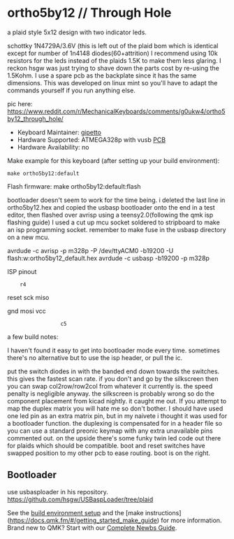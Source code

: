 # ortho5by12 // Through Hole

a plaid style 5x12 design with two indicator leds.

schottky 1N4729A/3.6V (this is left out of the plaid bom which is identical except for number of 1n4148 diodes(60+attrition)
I recommend using 10k resistors for the leds instead of the plaids 1.5K to make them less glaring. I reckon hsgw was just 
trying to shave down the parts cost by re-using the 1.5Kohm.
I use a spare pcb as the backplate since it has the same dimensions.
This was developed on linux mint so you'll have to adapt the commands yourself if you run anything else.

pic here: https://www.reddit.com/r/MechanicalKeyboards/comments/g0ukw4/ortho5by12_through_hole/

* Keyboard Maintainer: [gipetto](https://github.com/itsnoteasy)
* Hardware Supported: ATMEGA328p with vusb [PCB](https://github.com/itsnoteasy/misc/blob/master/ortho5by12.zip)
* Hardware Availability: no

Make example for this keyboard (after setting up your build environment):

    make ortho5by12:default

Flash firmware:
 make ortho5by12:default:flash

bootloader doesn't seem to work for the time being. i deleted the last line in ortho5by12.hex and copied the usbasp bootloader
 onto the end in a test editor, then flashed over avrisp using a teensy2.0(following the qmk isp flashing guide) 
I used a cut up mcu socket soldered to stripboard to make an isp programming socket. remember to make fuse in the usbasp 
directory on a new mcu. 

avrdude -c avrisp -p m328p -P /dev/ttyACM0 -b19200 -U flash:w:ortho5by12_default.hex
avrdude -c usbasp -b19200 -p m328p

ISP pinout

        r4

reset  sck   miso


gnd    mosi  vcc

                     c5

a few build notes:

I haven't found it easy to get into bootloader mode every time. sometimes there's no alternative but 
to use the isp header, or pull the ic.

put the switch diodes in with the banded end down towards the switches. this gives the fastest scan 
rate. if you don't and go by the silkscreen then you can swap col2row/row2col from whatever it currently is. 
the speed penalty is negligible anyway.
the silkscreen is probably wrong so do the component placement from kicad nightly. it caught me out.
If you attempt to map the duplex matrix you will hate me so don't bother. I should have used one led
pin as an extra matrix pin, but in my naivete i thought it was used for a bootloader function.
the duplexing is compensated for in a header file so you can use a standard preonic keymap with
any extra unavailable pins commented out. on the upside there's some funky twin led code out there 
for plaids which should be compatible.
boot and reset switches have swapped position to my other pcb to ease routing. boot is on the right.

## Bootloader
use usbasploader in his repository.
https://github.com/hsgw/USBaspLoader/tree/plaid


See the [build environment setup](https://docs.qmk.fm/#/getting_started_build_tools) and the [make instructions]
(https://docs.qmk.fm/#/getting_started_make_guide) for more information. Brand new to QMK? Start with our 
[Complete Newbs Guide](https://docs.qmk.fm/#/newbs).
